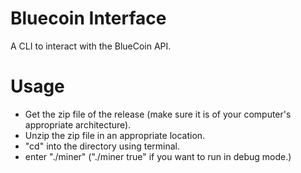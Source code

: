 # Bluecoin Interface
A CLI to interact with the BlueCoin API.

# Usage
* Get the zip file of the release (make sure it is of your computer's appropriate architecture).
* Unzip the zip file in an appropriate location.
* "cd" into the directory using terminal.
* enter "./miner" ("./miner true" if you want to run in debug mode.)